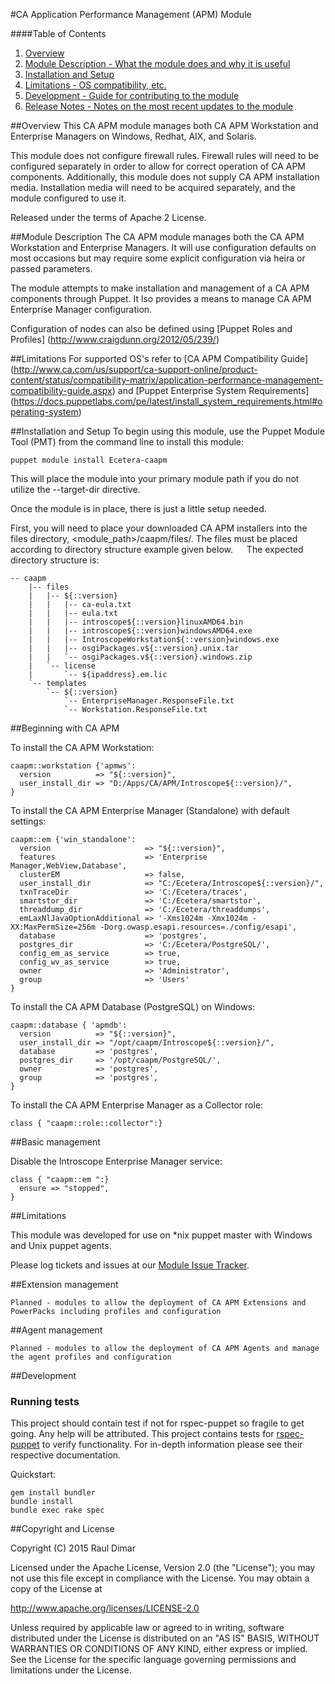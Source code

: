 #CA Application Performance Management (APM) Module

####Table of Contents
1. [Overview](#overview)
2. [Module Description - What the module does and why it is useful](#module-description)
3. [Installation and Setup](#Installation-and-Setup)
4. [Limitations - OS compatibility, etc.](#limitations)
5. [Development - Guide for contributing to the module](#development)
6. [Release Notes - Notes on the most recent updates to the module](#release-notes)



##Overview
This CA APM module manages both CA APM Workstation and Enterprise Managers on Windows, Redhat, AIX, and Solaris. 

This module does not configure firewall rules. Firewall rules will need to be configured separately in order to allow for correct operation of CA APM components. Additionally, this module does not supply CA APM installation media. Installation media will need to be acquired separately, and the module configured to use it.

Released under the terms of Apache 2 License.

##Module Description
The CA APM module manages both the CA APM Workstation and Enterprise Managers.  It will use configuration defaults on most occasions but may require some explicit configuration via heira or passed parameters.  

The module attempts to make installation and management of a CA APM components through Puppet.  It lso provides a means to manage CA APM Enterprise Manager configuration. 

Configuration of nodes can also be defined using [Puppet Roles and Profiles] (http://www.craigdunn.org/2012/05/239/)

##Limitations
For supported OS's refer to [CA APM Compatibility Guide] (http://www.ca.com/us/support/ca-support-online/product-content/status/compatibility-matrix/application-performance-management-compatibility-guide.aspx) and [Puppet Enterprise System Requirements] (https://docs.puppetlabs.com/pe/latest/install_system_requirements.html#operating-system)


##Installation and Setup
To begin using this module, use the Puppet Module Tool (PMT) from the command line to install this module:

```puppet
puppet module install Ecetera-caapm
```

This will place the module into your primary module path if you do not utilize the --target-dir directive.

Once the module is in place, there is just a little setup needed.

First, you will need to place your downloaded CA APM installers into the files directory, <module_path>/caapm/files/. The files must be placed according to directory structure example given below.
 
The expected directory structure is:
```puppet
-- caapm
    |-- files
    |   |-- ${::version}
    |   |   |-- ca-eula.txt
    |   |   |-- eula.txt
    |   |   |-- introscope${::version}linuxAMD64.bin
    |   |   |-- introscope${::version}windowsAMD64.exe
    |   |   |-- IntroscopeWorkstation${::version}windows.exe
    |   |   |-- osgiPackages.v${::version}.unix.tar
    |   |   `-- osgiPackages.v${::version}.windows.zip
    |   `-- license
    |       `-- ${ipaddress}.em.lic
    `-- templates
        `-- ${::version}
            `-- EnterpriseManager.ResponseFile.txt
            `-- Workstation.ResponseFile.txt
```

##Beginning with CA APM

To install the CA APM Workstation:
```puppet
caapm::workstation {'apmws':
  version          => "${::version}",
  user_install_dir => "D:/Apps/CA/APM/Introscope${::version}/",
}
```

To install the CA APM Enterprise Manager (Standalone) with default settings:
```puppet
caapm::em {'win_standalone':
  version                     => "${::version}",
  features                    => 'Enterprise Manager,WebView,Database',
  clusterEM                   => false,
  user_install_dir            => "C:/Ecetera/Introscope${::version}/",
  txnTraceDir                 => 'C:/Ecetera/traces',
  smartstor_dir               => 'C:/Ecetera/smartstor',
  threaddump_dir              => 'C:/Ecetera/threaddumps',
  emLaxNlJavaOptionAdditional => '-Xms1024m -Xmx1024m -XX:MaxPermSize=256m -Dorg.owasp.esapi.resources=./config/esapi',
  database                    => 'postgres',
  postgres_dir                => 'C:/Ecetera/PostgreSQL/',
  config_em_as_service        => true,
  config_wv_as_service        => true,
  owner                       => 'Administrator',
  group                       => 'Users'
}
```

To install the CA APM Database (PostgreSQL) on Windows:
```puppet
caapm::database { 'apmdb':
  version          => "${::version}",
  user_install_dir => "/opt/caapm/Introscope${::version}/",
  database         => 'postgres',
  postgres_dir     => '/opt/caapm/PostgreSQL/',
  owner            => 'postgres',
  group            => 'postgres',
}
```

To install the CA APM Enterprise Manager as a Collector role:
```puppet
class { "caapm::role::collector":}
```

##Basic management

Disable the Introscope Enterprise Manager service:
```puppet
class { "caapm::em ":}
  ensure => "stopped",
}
```

##Limitations

This module was developed for use on *nix puppet master with Windows and Unix puppet agents.

Please log tickets and issues at our [Module Issue Tracker]( https://github.com/Ecetera/puppet-caapm/issues).

##Extension management

```puppet
Planned - modules to allow the deployment of CA APM Extensions and PowerPacks including profiles and configuration
```

##Agent management
```puppet
Planned - modules to allow the deployment of CA APM Agents and manage the agent profiles and configuration
```

##Development

### Running tests

This project should contain test if not for rspec-puppet so fragile to get going.  Any help will be attributed.
This project contains tests for [rspec-puppet](http://rspec-puppet.com/) to verify functionality. For in-depth information please see their respective documentation.

Quickstart:

    gem install bundler
    bundle install
    bundle exec rake spec

##Copyright and License

Copyright (C) 2015 Raul Dimar 

Licensed under the Apache License, Version 2.0 (the "License");
you may not use this file except in compliance with the License.
You may obtain a copy of the License at

  http://www.apache.org/licenses/LICENSE-2.0

Unless required by applicable law or agreed to in writing, software
distributed under the License is distributed on an "AS IS" BASIS,
WITHOUT WARRANTIES OR CONDITIONS OF ANY KIND, either express or implied.
See the License for the specific language governing permissions and
limitations under the License.
